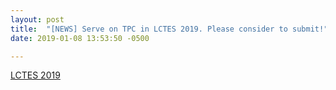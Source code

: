 ```yaml
---
layout: post
title:  "[NEWS] Serve on TPC in LCTES 2019. Please consider to submit!"
date: 2019-01-08 13:53:50 -0500

---
```


[LCTES 2019](https://conf.researchr.org/home/LCTES-2019)
